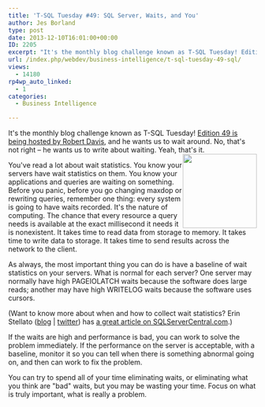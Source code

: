 ```yaml
---
title: 'T-SQL Tuesday #49: SQL Server, Waits, and You'
author: Jes Borland
type: post
date: 2013-12-10T16:01:00+00:00
ID: 2205
excerpt: "It's the monthly blog challenge known as T-SQL Tuesday! Edition 49 is being hosted by Robert Davis, and he wants us to wait around. No, that's not right - he wants us to write about waiting. Yeah, that's it."
url: /index.php/webdev/business-intelligence/t-sql-tuesday-49-sql/
views:
  - 14180
rp4wp_auto_linked:
  - 1
categories:
  - Business Intelligence

---
```

It's the monthly blog challenge known as T-SQL Tuesday! <a href="http://www.sqlsoldier.com/wp/sqlserver/tsqltuesday49topiciswaitforit" target="_blank">Edition 49 is being hosted by Robert Davis</a>, and he wants us to wait around. No, that's not right – he wants us to write about waiting. Yeah, that's it. <img style="float: right;" src="/wp-content/uploads/users/grrlgeek/TSQL2sDay150x150.jpg?mtime=1365451350" alt="" width="150" height="150" />

You've read a lot about wait statistics. You know your servers have wait statistics on them. You know your applications and queries are waiting on something. Before you panic, before you go changing maxdop or rewriting queries, remember one thing: every system is going to have waits recorded. It's the nature of computing. The chance that every resource a query needs is available at the exact millisecond it needs it is nonexistent. It takes time to read data from storage to memory. It takes time to write data to storage. It takes time to send results across the network to the client.

As always, the most important thing you can do is have a baseline of wait statistics on your servers. What is normal for each server? One server may normally have high PAGEIOLATCH waits because the software does large reads; another may have high WRITELOG waits because the software uses cursors.

(Want to know more about when and how to collect wait statistics? Erin Stellato ([blog][1] | [twitter][2]) has [a great article on SQLServerCentral.com][3].)

If the waits are high and performance is bad, you can work to solve the problem immediately. If the performance on the server is acceptable, with a baseline, monitor it so you can tell when there is something abnormal going on, and then can work to fix the problem.

You can try to spend all of your time eliminating waits, or eliminating what you think are "bad" waits, but you may be wasting your time. Focus on what is truly important, what is really a problem.

 [1]: http://www.sqlskills.com/blogs/erin/
 [2]: https://twitter.com/erinstellato
 [3]: http://www.sqlservercentral.com/articles/baselines/96270/